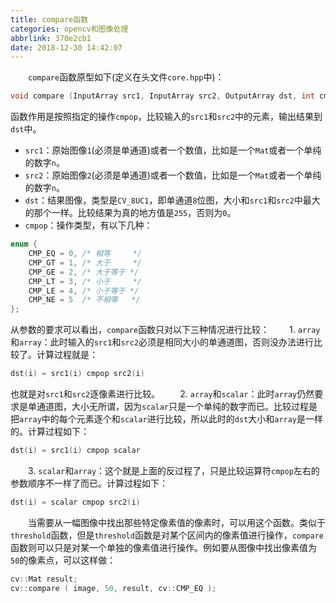 ```yaml
---
title: compare函数
categories: opencv和图像处理
abbrlink: 370e2cb1
date: 2018-12-30 14:42:07
---
```

&emsp;&emsp;`compare`函数原型如下(定义在头文件`core.hpp`中)：<!--more-->

``` cpp
void compare (InputArray src1, InputArray src2, OutputArray dst, int cmpop);
```

函数作用是按照指定的操作`cmpop`，比较输入的`src1`和`src2`中的元素，输出结果到`dst`中。

- `src1`：原始图像`1`(必须是单通道)或者一个数值，比如是一个`Mat`或者一个单纯的数字`n`。
- `src2`：原始图像`2`(必须是单通道)或者一个数值，比如是一个`Mat`或者一个单纯的数字`n`。
- `dst`：结果图像，类型是`CV_8UC1`，即单通道`8`位图，大小和`src1`和`src2`中最大的那个一样。比较结果为真的地方值是`255`，否则为`0`。
- `cmpop`：操作类型，有以下几种：

``` cpp
enum {
    CMP_EQ = 0, /* 相等     */
    CMP_GT = 1, /* 大于     */
    CMP_GE = 2, /* 大于等于 */
    CMP_LT = 3, /* 小于     */
    CMP_LE = 4, /* 小于等于 */
    CMP_NE = 5  /* 不相等   */
};
```

从参数的要求可以看出，`compare`函数只对以下三种情况进行比较：
&emsp;&emsp;1. `array`和`array`：此时输入的`src1`和`src2`必须是相同大小的单通道图，否则没办法进行比较了。计算过程就是：

``` cpp
dst(i) = src1(i) cmpop src2(i)
```

也就是对`src1`和`src2`逐像素进行比较。
&emsp;&emsp;2. `array`和`scalar`：此时`array`仍然要求是单通道图，大小无所谓，因为`scalar`只是一个单纯的数字而已。比较过程是把`array`中的每个元素逐个和`scalar`进行比较，所以此时的`dst`大小和`array`是一样的。计算过程如下：

``` cpp
dst(i) = src1(i) cmpop scalar
```

&emsp;&emsp;3. `scalar`和`array`：这个就是上面的反过程了，只是比较运算符`cmpop`左右的参数顺序不一样了而已。计算过程如下：

``` cpp
dst(i) = scalar cmpop src2(i)
```

&emsp;&emsp;当需要从一幅图像中找出那些特定像素值的像素时，可以用这个函数。类似于`threshold`函数，但是`threshold`函数是对某个区间内的像素值进行操作，`compare`函数则可以只是对某一个单独的像素值进行操作。例如要从图像中找出像素值为`50`的像素点，可以这样做：

``` cpp
cv::Mat result;
cv::compare ( image, 50, result, cv::CMP_EQ );
```